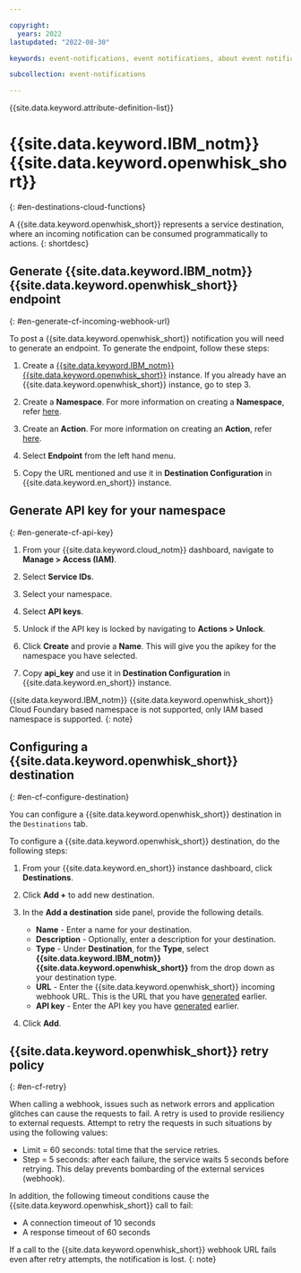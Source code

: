 ```yaml
---

copyright:
  years: 2022
lastupdated: "2022-08-30"

keywords: event-notifications, event notifications, about event notifications, destinations, IBM Cloud Functions, cloud functions

subcollection: event-notifications

---
```


{{site.data.keyword.attribute-definition-list}}

# {{site.data.keyword.IBM_notm}} {{site.data.keyword.openwhisk_short}}
{: #en-destinations-cloud-functions}

A {{site.data.keyword.openwhisk_short}} represents a service destination, where an incoming notification can be consumed programmatically to actions.
{: shortdesc}

## Generate {{site.data.keyword.IBM_notm}} {{site.data.keyword.openwhisk_short}} endpoint 
{: #en-generate-cf-incoming-webhook-url}

To post a {{site.data.keyword.openwhisk_short}} notification you will need to generate an endpoint. To generate the endpoint, follow these steps: 

1. Create a [{{site.data.keyword.IBM_notm}} {{site.data.keyword.openwhisk_short}}](https://{DomainName}/functions/create) instance. If you already have an {{site.data.keyword.openwhisk_short}} instance, go to step 3.

1. Create a **Namespace**. For more information on creating a **Namespace**, refer [here](https://{DomainName}/docs/openwhisk?topic=openwhisk-namespaces#create_iam_namespace).

1. Create an **Action**. For more information on creating an **Action**, refer [here](https://{DomainName}/docs/openwhisk?topic=openwhisk-actions).

1. Select **Endpoint** from the left hand menu.

1. Copy the URL mentioned and use it in **Destination Configuration** in {{site.data.keyword.en_short}} instance.

## Generate API key for your namespace
{: #en-generate-cf-api-key}

1. From your {{site.data.keyword.cloud_notm}} dashboard, navigate to **Manage > Access (IAM)**.

1. Select **Service IDs**.

1. Select your namespace.

1. Select **API keys**.

1. Unlock if the API key is locked by navigating to **Actions > Unlock**.

1. Click **Create** and provie a **Name**. This will give you the apikey for the namespace you have selected.

1. Copy **api_key** and use it in **Destination Configuration** in {{site.data.keyword.en_short}} instance.

{{site.data.keyword.IBM_notm}} {{site.data.keyword.openwhisk_short}} Cloud Foundary based namespace is not supported, only IAM based namespace is supported.
{: note}

## Configuring a {{site.data.keyword.openwhisk_short}} destination
{: #en-cf-configure-destination}

You can configure a {{site.data.keyword.openwhisk_short}} destination in the `Destinations` tab. 

To configure a {{site.data.keyword.openwhisk_short}} destination, do the following steps:

1. From your {{site.data.keyword.en_short}} instance dashboard, click **Destinations**.

1. Click **Add +** to add new destination.

1. In the **Add a destination** side panel, provide the following details.

   - **Name** - Enter a name for your destination.
   - **Description** - Optionally, enter a description for your destination.
   - **Type** - Under **Destination**, for the **Type**, select **{{site.data.keyword.IBM_notm}} {{site.data.keyword.openwhisk_short}}** from the drop down as your destination type.
   - **URL** - Enter the {{site.data.keyword.openwhisk_short}} incoming webhook URL. This is the URL that you have [generated](#en-generate-cf-incoming-webhook-url) earlier.
   - **API key** - Enter the API key you have [generated](#en-generate-cf-api-key) earlier.

1. Click **Add**.

## {{site.data.keyword.openwhisk_short}} retry policy
{: #en-cf-retry}

When calling a webhook, issues such as network errors and application glitches can cause the requests to fail. A retry is used to provide resiliency to external requests. Attempt to retry the requests in such situations by using the following values:

- Limit = 60 seconds: total time that the service retries.
- Step = 5 seconds: after each failure, the service waits 5 seconds before retrying. This delay prevents bombarding of the external services (webhook).

In addition, the following timeout conditions cause the {{site.data.keyword.openwhisk_short}} call to fail:

- A connection timeout of 10 seconds
- A response timeout of 60 seconds

If a call to the {{site.data.keyword.openwhisk_short}} webhook URL fails even after retry attempts, the notification is lost.
{: note}
